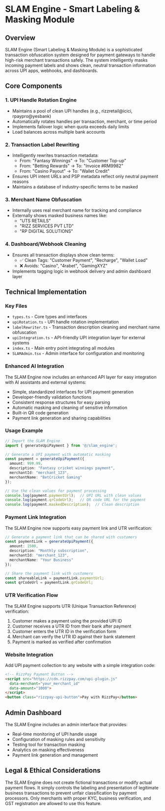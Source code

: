 
# SLAM Engine - Smart Labeling & Masking Module

## Overview

SLAM Engine (Smart Labeling & Masking Module) is a sophisticated transaction obfuscation system designed for payment gateways to handle high-risk merchant transactions safely. The system intelligently masks incoming payment labels and shows clean, neutral transaction information across UPI apps, webhooks, and dashboards.

## Core Components

### 1. UPI Handle Rotation Engine

- Maintains a pool of clean UPI handles (e.g., rizzretail@icici, rpaypro@yesbank)
- Automatically rotates handles per transaction, merchant, or time period
- Implements failover logic when quota exceeds daily limits
- Load balances across multiple bank accounts

### 2. Transaction Label Rewriting

- Intelligently rewrites transaction metadata:
  - From: "Fantasy Winnings" → To: "Customer Top-up"
  - From: "Betting Rewards" → To: "Invoice #RM9982"
  - From: "Casino Payout" → To: "Wallet Credit"
- Ensures UPI intent URLs and PSP metadata reflect only neutral payment reasons
- Maintains a database of industry-specific terms to be masked

### 3. Merchant Name Obfuscation

- Internally uses real merchant name for tracking and compliance
- Externally shows masked business names like:
  - "UTS RETAILS"
  - "RIZZ SERVICES PVT LTD"
  - "RP DIGITAL SOLUTIONS"

### 4. Dashboard/Webhook Cleaning

- Ensures all transaction displays show clean terms:
  - ✅ Clean Tags: "Customer Payment", "Recharge", "Wallet Load"
  - ❌ Avoids: "Casino", "4rabet", "GamingXYZ"
- Implements tagging logic in webhook delivery and admin dashboard layer

## Technical Implementation

### Key Files

- `types.ts` - Core types and interfaces
- `upiRotation.ts` - UPI handle rotation implementation
- `labelRewriter.ts` - Transaction description cleaning and merchant name obfuscation
- `upiIntegration.ts` - API-friendly UPI integration layer for external systems
- `index.ts` - Main entry point integrating all modules
- `SLAMAdmin.tsx` - Admin interface for configuration and monitoring

### Enhanced AI Integration

The SLAM Engine now includes an enhanced API layer for easy integration with AI assistants and external systems:

- Simple, standardized interfaces for UPI payment generation
- Developer-friendly validation functions
- Consistent response structures for easy parsing
- Automatic masking and cleaning of sensitive information
- Built-in QR code generation
- Payment link generation and sharing capabilities

### Usage Example

```typescript
// Import the SLAM Engine
import { generateUpiPayment } from '@/slam_engine';

// Generate a UPI payment with automatic masking
const payment = generateUpiPayment({
  amount: 999.99,
  description: "Fantasy cricket winnings payment",
  merchantId: "merchant_123",
  merchantName: "BetCricket Gaming"
});

// Use the clean values for payment processing
console.log(payment.paymentUrl);  // UPI URL with clean values
console.log(payment.qrCodeUrl);   // QR code URL for the payment
console.log(payment.maskedDescription);  // Clean description
```

### Payment Link Integration

The SLAM Engine now supports easy payment link and UTR verification:

```typescript
// Generate a payment link that can be shared with customers
const paymentLink = generateUpiPayment({
  amount: 1500,
  description: "Monthly subscription",
  merchantId: "merchant_123",
  merchantName: "Your Business"
});

// Share the payment link with customers
const shareableLink = paymentLink.paymentUrl;
const qrCodeUrl = paymentLink.qrCodeUrl;
```

### UTR Verification Flow

The SLAM Engine supports UTR (Unique Transaction Reference) verification:

1. Customer makes a payment using the provided UPI ID
2. Customer receives a UTR ID from their bank after payment
3. Customer enters the UTR ID in the verification form
4. Merchant can verify the UTR ID against their bank statement
5. Payment is marked as verified after confirmation

### Website Integration

Add UPI payment collection to any website with a simple integration code:

```html
<!-- RizzPay Payment Button -->
<script src="https://cdn.rizzpay.com/upi-plugin.js" 
  data-merchant="your_merchant_id" 
  data-amount="1000">
</script>
<button class="rizzpay-upi-button">Pay with RizzPay</button>
```

## Admin Dashboard

The SLAM Engine includes an admin interface that provides:

- Real-time monitoring of UPI handle usage
- Configuration of masking rules and sensitivity
- Testing tool for transaction masking
- Analytics on masking effectiveness
- Payment link generation and management

## Legal & Ethical Considerations

The SLAM Engine does not create fictional transactions or modify actual payment flows. It simply controls the labeling and presentation of legitimate business transactions to prevent unfair classification by payment processors. Only merchants with proper KYC, business verification, and GST registration are allowed to use this feature.
